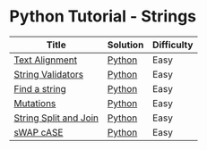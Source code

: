 # Python Tutorial - Strings

| Title | Solution | Difficulty |
| ----- | -------- | ---------- |
| [Text Alignment](https://www.hackerrank.com/challenges/text-alignment) | [Python](./Text%20Alignment/main.py) | Easy |
| [String Validators](https://www.hackerrank.com/challenges/string-validators) | [Python](./String%20Validators/main.py) | Easy |
| [Find a string](https://www.hackerrank.com/challenges/find-a-string) | [Python](./Find%20a%20string/main.py) | Easy |
| [Mutations](https://www.hackerrank.com/challenges/python-mutations) | [Python](./Mutations/main.py) | Easy |
| [String Split and Join](https://www.hackerrank.com/challenges/python-string-split-and-join) | [Python](./String%20Split%20and%20Join/main.py) | Easy |
| [sWAP cASE](https://www.hackerrank.com/challenges/swap-case) | [Python](./sWAP%20cASE/main.py) | Easy |
